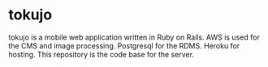 # tokujo

tokujo is a mobile web application written in Ruby on Rails. AWS is used for the CMS and image processing. Postgresql for the RDMS. Heroku for hosting. This repository is the code base for the server.
